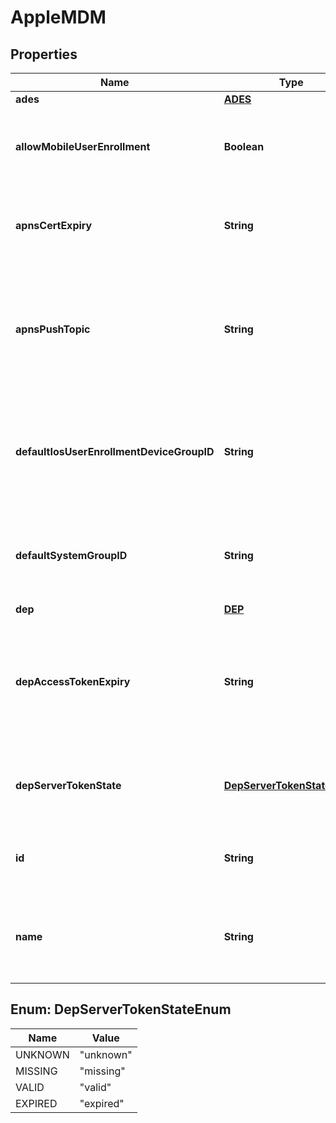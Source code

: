 # AppleMDM

## Properties
Name | Type | Description | Notes
------------ | ------------- | ------------- | -------------
**ades** | [**ADES**](ADES.md) |  |  [optional]
**allowMobileUserEnrollment** | **Boolean** | A toggle to allow mobile device enrollment for an organization. |  [optional]
**apnsCertExpiry** | **String** | The expiration date and time for the APNS Certificate. |  [optional]
**apnsPushTopic** | **String** | The push topic assigned to this enrollment by Apple after uploading the Signed CSR plist. |  [optional]
**defaultIosUserEnrollmentDeviceGroupID** | **String** | ObjectId uniquely identifying the MDM default iOS user enrollment device group. |  [optional]
**defaultSystemGroupID** | **String** | ObjectId uniquely identifying the MDM default System Group. |  [optional]
**dep** | [**DEP**](DEP.md) |  |  [optional]
**depAccessTokenExpiry** | **String** | The expiration date and time for the DEP Access Token. This aligns with the DEP Server Token State. |  [optional]
**depServerTokenState** | [**DepServerTokenStateEnum**](#DepServerTokenStateEnum) | The state of the dep server token, presence and expiry. |  [optional]
**id** | **String** | ObjectId uniquely identifying an MDM Enrollment, | 
**name** | **String** | A friendly name to identify this enrollment.  Not required to be unique. |  [optional]

<a name="DepServerTokenStateEnum"></a>
## Enum: DepServerTokenStateEnum
Name | Value
---- | -----
UNKNOWN | &quot;unknown&quot;
MISSING | &quot;missing&quot;
VALID | &quot;valid&quot;
EXPIRED | &quot;expired&quot;
